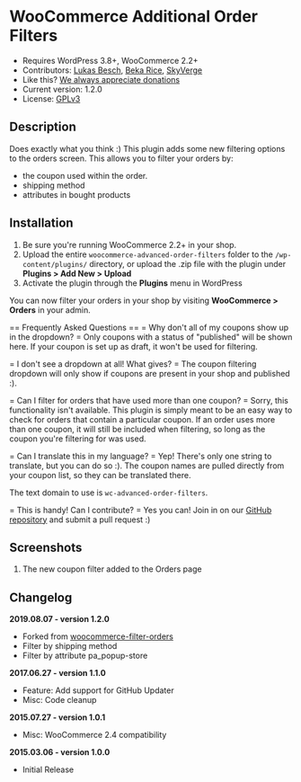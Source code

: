 # WooCommerce Additional Order Filters
<!-- only:wp>
Contributors: skyverge, beka.rice, lukasbesch  
Tags: woocommerce, orders, filter orders, coupons, shipping method 
Donate link: https://www.paypal.com/cgi-bin/webscr?cmd=_xclick&business=connect@lukasbesch.com&item_name=Donation+WooCommerce+Advanced+Order+Filters  
Requires at least: 3.8
Tested up to: 5.2
WC Requires at least: 2.2
WC tested up to: 3.6
Stable Tag: 1.1.0
License: GPLv3
License URI: http://www.gnu.org/licenses/gpl-3.0.html

Adds custom filtering to the orders screen to allow filtering by coupon, shipping method or attribute used.
</only:wp -->

<!-- only:github/ -->
 - Requires WordPress 3.8+, WooCommerce 2.2+
 - Contributors: [Lukas Besch](https://github.com/lukasbesch), [Beka Rice](http://github.com/bekarice), [SkyVerge](http://github.com/skyverge/)
 - Like this? [We always appreciate donations](https://www.paypal.com/cgi-bin/webscr?cmd=_xclick&business=connect@lukasbesch.com&item_name=Donation+WooCommerce+Advanced+Order+Filters)
 - Current version: 1.2.0
 - License: [GPLv3](https://www.gnu.org/licenses/gpl-3.0.html)
<!-- /only:github -->
 
## Description
 
Does exactly what you think :) This plugin adds some new filtering options to the orders screen. This allows you to filter your orders by:
* the coupon used within the order.
* shipping method
* attributes in bought products

## Installation

1. Be sure you're running WooCommerce 2.2+ in your shop.
2. Upload the entire `woocommerce-advanced-order-filters` folder to the `/wp-content/plugins/` directory, or upload the .zip file with the plugin under **Plugins &gt; Add New &gt; Upload**
3. Activate the plugin through the **Plugins** menu in WordPress

You can now filter your orders in your shop by visiting **WooCommerce &gt; Orders** in your admin.

== Frequently Asked Questions ==
= Why don't all of my coupons show up in the dropdown? =
Only coupons with a status of "published" will be shown here. If your coupon is set up as draft, it won't be used for filtering.

= I don't see a dropdown at all! What gives? =
The coupon filtering dropdown will only show if coupons are present in your shop and published :).

= Can I filter for orders that have used more than one coupon? =
Sorry, this functionality isn't available. This plugin is simply meant to be an easy way to check for orders that contain a particular coupon. If an order uses more than one coupon, it will still be included when filtering, so long as the coupon you're filtering for was used.

= Can I translate this in my language? =
Yep! There's only one string to translate, but you can do so :). The coupon names are pulled directly from your coupon list, so they can be translated there.

The text domain to use is `wc-advanced-order-filters`.

= This is handy! Can I contribute? =
Yes you can! Join in on our [GitHub repository](https://github.com/lukasbesch/woocommerce-advanced-order-filters/) and submit a pull request :)

## Screenshots
1. The new coupon filter added to the Orders page

## Changelog

**2019.08.07 - version 1.2.0**
* Forked from [woocommerce-filter-orders](https://github.com/bekarice/woocommerce-filter-orders)
* Filter by shipping method
* Filter by attribute pa_popup-store

**2017.06.27 - version 1.1.0**
 * Feature: Add support for GitHub Updater
 * Misc: Code cleanup

**2015.07.27 - version 1.0.1**
 * Misc: WooCommerce 2.4 compatibility

**2015.03.06 - version 1.0.0**
 * Initial Release
